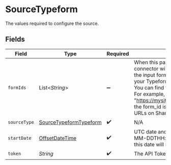 # SourceTypeform

The values required to configure the source.


## Fields

| Field                                                                                                                                                                                                                                                                                                                            | Type                                                                                                                                                                                                                                                                                                                             | Required                                                                                                                                                                                                                                                                                                                         | Description                                                                                                                                                                                                                                                                                                                      | Example                                                                                                                                                                                                                                                                                                                          |
| -------------------------------------------------------------------------------------------------------------------------------------------------------------------------------------------------------------------------------------------------------------------------------------------------------------------------------- | -------------------------------------------------------------------------------------------------------------------------------------------------------------------------------------------------------------------------------------------------------------------------------------------------------------------------------- | -------------------------------------------------------------------------------------------------------------------------------------------------------------------------------------------------------------------------------------------------------------------------------------------------------------------------------- | -------------------------------------------------------------------------------------------------------------------------------------------------------------------------------------------------------------------------------------------------------------------------------------------------------------------------------- | -------------------------------------------------------------------------------------------------------------------------------------------------------------------------------------------------------------------------------------------------------------------------------------------------------------------------------- |
| `formIds`                                                                                                                                                                                                                                                                                                                        | List<*String*>                                                                                                                                                                                                                                                                                                                   | :heavy_minus_sign:                                                                                                                                                                                                                                                                                                               | When this parameter is set, the connector will replicate data only from the input forms. Otherwise, all forms in your Typeform account will be replicated. You can find form IDs in your form URLs. For example, in the URL "https://mysite.typeform.com/to/u6nXL7" the form_id is u6nXL7. You can find form URLs on Share panel |                                                                                                                                                                                                                                                                                                                                  |
| `sourceType`                                                                                                                                                                                                                                                                                                                     | [SourceTypeformTypeform](../../models/shared/SourceTypeformTypeform.md)                                                                                                                                                                                                                                                          | :heavy_check_mark:                                                                                                                                                                                                                                                                                                               | N/A                                                                                                                                                                                                                                                                                                                              |                                                                                                                                                                                                                                                                                                                                  |
| `startDate`                                                                                                                                                                                                                                                                                                                      | [OffsetDateTime](https://docs.oracle.com/javase/8/docs/api/java/time/OffsetDateTime.html)                                                                                                                                                                                                                                        | :heavy_check_mark:                                                                                                                                                                                                                                                                                                               | UTC date and time in the format: YYYY-MM-DDTHH:mm:ss[Z]. Any data before this date will not be replicated.                                                                                                                                                                                                                       | 2020-01-01T00:00:00Z                                                                                                                                                                                                                                                                                                             |
| `token`                                                                                                                                                                                                                                                                                                                          | *String*                                                                                                                                                                                                                                                                                                                         | :heavy_check_mark:                                                                                                                                                                                                                                                                                                               | The API Token for a Typeform account.                                                                                                                                                                                                                                                                                            |                                                                                                                                                                                                                                                                                                                                  |